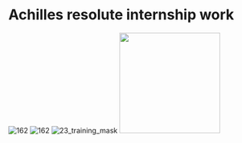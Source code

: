 # Achilles resolute internship work

![162](https://user-images.githubusercontent.com/33135767/92334369-ca751a00-f0aa-11ea-978f-65e1880ce75c.png)
![162](https://user-images.githubusercontent.com/33135767/92334372-cfd26480-f0aa-11ea-9e4c-28621cde7e06.png)
![23_training_mask](https://user-images.githubusercontent.com/33135767/92334377-d52faf00-f0aa-11ea-9c9b-267d25a03128.gif)
<img src="https://cloud.githubusercontent.com/assets/92334377-d52faf00-f0aa-11ea-9c9b-267d25a03128.gif" width="200" height="200">
